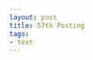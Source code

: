 ```yaml
---
layout: post
title: 57th Posting
tags: 
- text
---
```

[57th Posting]:<https://janghan-kor.tistory.com/57>
